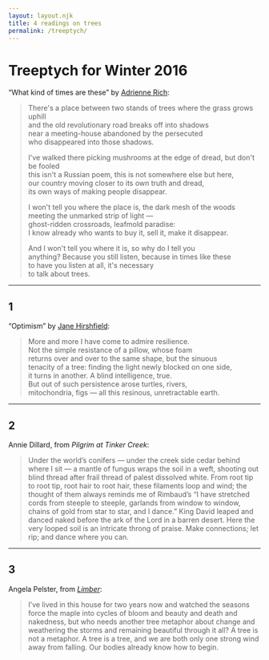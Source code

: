 ```yaml
---
layout: layout.njk
title: 4 readings on trees
permalink: /treeptych/
---
```


# Treeptych for Winter 2016

“What kind of times are these” by [Adrienne Rich](https://www.poetryfoundation.org/poems-and-poets/poems/detail/51092):

> There's a place between two stands of trees where the grass grows uphill  
> and the old revolutionary road breaks off into shadows  
> near a meeting-house abandoned by the persecuted  
> who disappeared into those shadows.  
>  
> I've walked there picking mushrooms at the edge of dread, but don't be fooled  
> this isn't a Russian poem, this is not somewhere else but here,  
> our country moving closer to its own truth and dread,  
> its own ways of making people disappear.  
>   
> I won't tell you where the place is, the dark mesh of the woods  
> meeting the unmarked strip of light —  
> ghost-ridden crossroads, leafmold paradise:  
> I know already who wants to buy it, sell it, make it disappear.  
>   
> And I won't tell you where it is, so why do I tell you  
> anything? Because you still listen, because in times like these  
> to have you listen at all, it's necessary  
> to talk about trees.  



-----

## 1

“Optimism” by [Jane Hirshfield](https://www.poetryfoundation.org/poems-and-poets/poets/detail/jane-hirshfield):

> More and more I have come to admire resilience.  
> Not the simple resistance of a pillow, whose foam  
> returns over and over to the same shape, but the sinuous  
> tenacity of a tree: finding the light newly blocked on one side,  
> it turns in another. A blind intelligence, true.  
> But out of such persistence arose turtles, rivers,  
> mitochondria, figs — all this resinous, unretractable earth.



-----

## 2

Annie Dillard, from _Pilgrim at Tinker Creek_:

> Under the world’s conifers — under the creek side cedar behind where I sit — a mantle of fungus wraps the soil in a weft, shooting out blind thread after frail thread of palest dissolved white. From root tip to root tip, root hair to root hair, these filaments loop and wind; the thought of them always reminds me of Rimbaud’s “I have stretched cords from steeple to steeple, garlands from window to window, chains of gold from star to star, and I dance.” King David leaped and danced naked before the ark of the Lord in a barren desert. Here the very looped soil is an intricate throng of praise. Make connections; let rip; and dance where you can.



-----

## 3

Angela Pelster, from _[Limber](http://www.sarabandebooks.org/all-titles/limber-angela-pelster-1)_:

> I’ve lived in this house for two years now and watched the seasons force the maple into cycles of bloom and beauty and death and nakedness, but who needs another tree metaphor about change and weathering the storms and remaining beautiful through it all? A tree is not a metaphor. A tree is a tree, and we are both only one strong wind away from falling. Our bodies already know how to begin.

